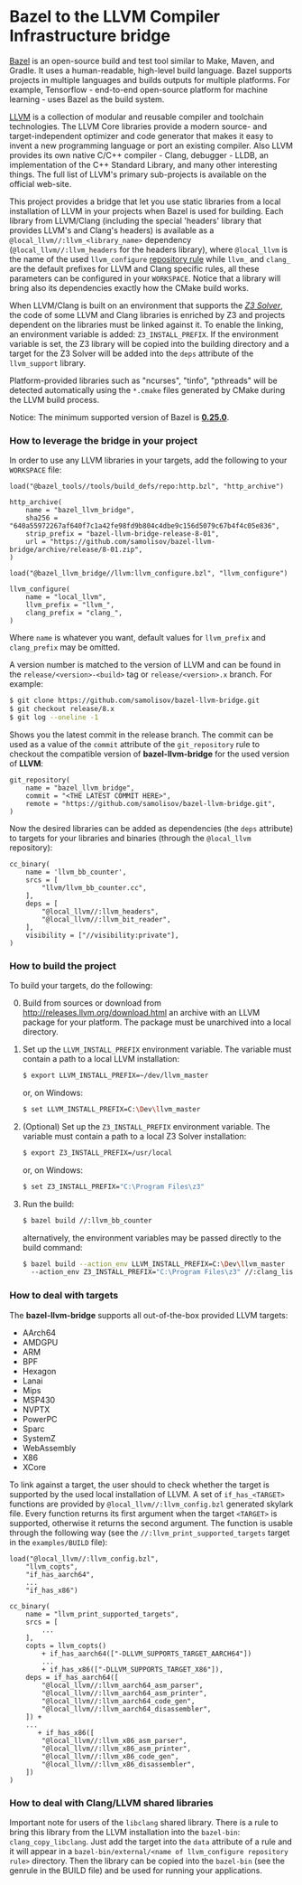 # Bazel to the LLVM Compiler Infrastructure bridge

[Bazel](https://docs.bazel.build/versions/master/bazel-overview.html) is an open-source
build and test tool similar to Make, Maven, and Gradle. It uses a human-readable,
high-level build language. Bazel supports projects in multiple languages and builds outputs
for multiple platforms. For example, Tensorflow - end-to-end open-source platform for
machine learning - uses Bazel as the build system.

[LLVM](https://llvm.org/) is a collection of modular and reusable compiler and toolchain
technologies. The LLVM Core libraries provide a modern source- and target-independent
optimizer and code generator that makes it easy to invent a new programming language or
port an existing compiler. Also LLVM provides its own native C/C++ compiler - Clang,
debugger - LLDB, an implementation of the C++ Standard Library, and many other interesting
things. The full list of LLVM's primary sub-projects is available on the official web-site.

This project provides a bridge that let you use static libraries from a local installation
of LLVM in your projects when Bazel is used for building. Each library from LLVM/Clang
(including the special 'headers' library that provides LLVM's and Clang's headers)
is available as a `@local_llvm//:llvm_<library_name>` dependency (`@local_llvm//:llvm_headers`
for the headers library), where `@local_llvm` is the name of the used `llvm_configure`
[repository rule](https://docs.bazel.build/versions/master/skylark/repository_rules.html)
while `llvm_` and `clang_` are the default prefixes for LLVM and Clang specific rules,
all these parameters can be configured in your `WORKSPACE`. Notice that a library will
bring also its dependencies exactly how the CMake build works.

When LLVM/Clang is built on an environment that supports the
[*Z3 Solver*](https://github.com/Z3Prover/z3), the code of some LLVM and Clang libraries
is enriched by Z3 and projects dependent on the libraries must be linked against it.
To enable the linking, an environment variable is added: `Z3_INSTALL_PREFIX`.
If the environment variable is set, the Z3 library will be copied into the building
directory and a target for the Z3 Solver will be added into the `deps` attribute of the
`llvm_support` library.

Platform-provided libraries such as "ncurses", "tinfo", "pthreads" will be detected
automatically using the `*.cmake` files generated by CMake during the LLVM build process.

Notice: The minimum supported version of Bazel is
[**0.25.0**](https://github.com/bazelbuild/bazel/releases/tag/0.25.0).


### How to leverage the bridge in your project

In order to use any LLVM libraries in your targets, add the following to your
`WORKSPACE` file:

```bzl
load("@bazel_tools//tools/build_defs/repo:http.bzl", "http_archive")

http_archive(
    name = "bazel_llvm_bridge",
    sha256 = "640a55972267af640f7c1a42fe98fd9b804c4dbe9c156d5079c67b4f4c05e836",
    strip_prefix = "bazel-llvm-bridge-release-8-01",
    url = "https://github.com/samolisov/bazel-llvm-bridge/archive/release/8-01.zip",
)

load("@bazel_llvm_bridge//llvm:llvm_configure.bzl", "llvm_configure")

llvm_configure(
    name = "local_llvm",
    llvm_prefix = "llvm_",
    clang_prefix = "clang_",
)
```

Where `name` is whatever you want, default values for `llvm_prefix` and `clang_prefix`
may be omitted.

A version number is matched to the version of LLVM and can be found in the `release/<version>-<build>`
tag or `release/<version>.x` branch. For example:

```bash
$ git clone https://github.com/samolisov/bazel-llvm-bridge.git
$ git checkout release/8.x
$ git log --oneline -1
```

Shows you the latest commit in the release branch. The commit can be used as a value of the `commit`
attribute of the `git_repository` rule to checkout the compatible version of **bazel-llvm-bridge** for
the used version of **LLVM**:

```bzl
git_repository(
    name = "bazel_llvm_bridge",
    commit = "<THE LATEST COMMIT HERE>",
    remote = "https://github.com/samolisov/bazel-llvm-bridge.git",
)
```

Now the desired libraries can be added as dependencies (the `deps` attribute) to targets for
your libraries and binaries (through the `@local_llvm` repository):

```bzl
cc_binary(
    name = 'llvm_bb_counter',
    srcs = [
        "llvm/llvm_bb_counter.cc",
    ],
    deps = [
        "@local_llvm//:llvm_headers",
        "@local_llvm//:llvm_bit_reader",
    ],
    visibility = ["//visibility:private"],
)
```

### How to build the project

To build your targets, do the following:

 0. Build from sources or download from http://releases.llvm.org/download.html an
    archive with an LLVM package for your platform. The package must be unarchived
    into a local directory.

 1. Set up the `LLVM_INSTALL_PREFIX` environment variable. The variable must
    contain a path to a local LLVM installation:

    ```bash
    $ export LLVM_INSTALL_PREFIX=~/dev/llvm_master
    ```

    or, on Windows:

    ```bash
    $ set LLVM_INSTALL_PREFIX=C:\Dev\llvm_master
    ```

 2. (Optional) Set up the `Z3_INSTALL_PREFIX` environment variable. The variable must
    contain a path to a local Z3 Solver installation:

    ```bash
    $ export Z3_INSTALL_PREFIX=/usr/local
    ```

    or, on Windows:

    ```bash
    $ set Z3_INSTALL_PREFIX="C:\Program Files\z3"
    ```

 3. Run the build:

    ```bash
    $ bazel build //:llvm_bb_counter
    ```

    alternatively, the environment variables may be passed directly to the build
    command:

    ```bash
    $ bazel build --action_env LLVM_INSTALL_PREFIX=C:\Dev\llvm_master
      --action_env Z3_INSTALL_PREFIX="C:\Program Files\z3" //:clang_list_methods
    ```

### How to deal with targets

The **bazel-llvm-bridge** supports all out-of-the-box provided LLVM targets:
 * AArch64
 * AMDGPU
 * ARM
 * BPF
 * Hexagon
 * Lanai
 * Mips
 * MSP430
 * NVPTX
 * PowerPC
 * Sparc
 * SystemZ
 * WebAssembly
 * X86
 * XCore

To link against a target, the user should to check whether the target is supported by the used
local installation of LLVM. A set of `if_has_<TARGET>` functions are provided by
`@local_llvm//:llvm_config.bzl` generated skylark file. Every function returns its first argument
when the target `<TARGET>` is supported, otherwise it returns the second argument. The function
is usable through the following way (see the `//:llvm_print_supported_targets` target in
the `examples/BUILD` file):

```bzl
load("@local_llvm//:llvm_config.bzl",
    "llvm_copts",
    "if_has_aarch64",
    ...
    "if_has_x86")

cc_binary(
    name = "llvm_print_supported_targets",
    srcs = [
        ...
    ],
    copts = llvm_copts()
        + if_has_aarch64(["-DLLVM_SUPPORTS_TARGET_AARCH64"])
        ...
        + if_has_x86(["-DLLVM_SUPPORTS_TARGET_X86"]),
    deps = if_has_aarch64([
        "@local_llvm//:llvm_aarch64_asm_parser",
        "@local_llvm//:llvm_aarch64_asm_printer",
        "@local_llvm//:llvm_aarch64_code_gen",
        "@local_llvm//:llvm_aarch64_disassembler",
    ]) +
    ...
       + if_has_x86([
        "@local_llvm//:llvm_x86_asm_parser",
        "@local_llvm//:llvm_x86_asm_printer",
        "@local_llvm//:llvm_x86_code_gen",
        "@local_llvm//:llvm_x86_disassembler",
    ])
)
```

### How to deal with Clang/LLVM shared libraries

Important note for users of the `libclang` shared library. There is a rule
to bring this library from the LLVM installation into the `bazel-bin`:
`clang_copy_libclang`. Just add the target into the `data` attribute of
a rule and it will appear in
a `bazel-bin/external/<name of llvm_configure repository rule>`
directory. Then the library can be copied into the `bazel-bin` (see the
genrule in the BUILD file) and be used for running your applications.
